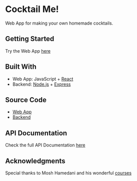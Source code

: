 # Cocktail Me!

Web App for making your own homemade cocktails.

## Getting Started

Try the Web App [here](https://yaniv-cocktailme.herokuapp.com/)

## Built With

- Web App: JavaScript + [React](https://reactjs.org/)
- Backend: [Node.js](https://nodejs.org/) + [Express](http://expressjs.com/)

## Source Code

- [Web App](https://github.com/ygoldfrid/cocktail-me)
- [Backend](https://github.com/ygoldfrid/cocktail-me-api)

## API Documentation

Check the full API Documentation [here](https://documenter.getpostman.com/view/11305627/T17AkWqx)

## Acknowledgments

Special thanks to Mosh Hamedani and his wonderful [courses](https://codewithmosh.com/)
